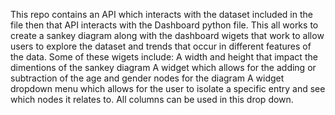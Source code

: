 This repo contains an API which interacts with the dataset included in the file then that API interacts with the Dashboard python file.
This all works to create a sankey diagram along with the dashboard wigets that work to allow users to explore the dataset and trends that occur in different features of the data.
Some of these wigets include:
A width and height that impact the dimentions of the sankey diagram 
A widget which allows for the adding or subtraction of the age and gender nodes for the diagram
A widget dropdown menu which allows for the user to isolate a specific entry and see which nodes it relates to. All columns can be used in this drop down. 
